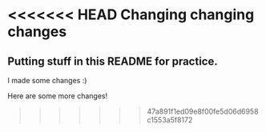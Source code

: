 <<<<<<< HEAD
Changing changing changes
=======
## Putting stuff in this README for practice.

I made some changes :)

Here are some more changes!
>>>>>>> 47a891f1ed09e8f00fe5d06d6958c1553a5f8172
